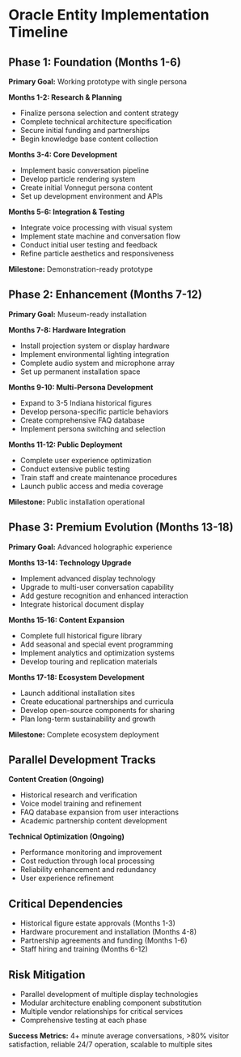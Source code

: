# Oracle Entity Implementation Timeline

## Phase 1: Foundation (Months 1-6)
**Primary Goal:** Working prototype with single persona

**Months 1-2: Research & Planning**
- Finalize persona selection and content strategy
- Complete technical architecture specification
- Secure initial funding and partnerships
- Begin knowledge base content collection

**Months 3-4: Core Development**
- Implement basic conversation pipeline
- Develop particle rendering system
- Create initial Vonnegut persona content
- Set up development environment and APIs

**Months 5-6: Integration & Testing**
- Integrate voice processing with visual system
- Implement state machine and conversation flow
- Conduct initial user testing and feedback
- Refine particle aesthetics and responsiveness

**Milestone:** Demonstration-ready prototype

## Phase 2: Enhancement (Months 7-12)
**Primary Goal:** Museum-ready installation

**Months 7-8: Hardware Integration**
- Install projection system or display hardware
- Implement environmental lighting integration
- Complete audio system and microphone array
- Set up permanent installation space

**Months 9-10: Multi-Persona Development**
- Expand to 3-5 Indiana historical figures
- Develop persona-specific particle behaviors
- Create comprehensive FAQ database
- Implement persona switching and selection

**Months 11-12: Public Deployment**
- Complete user experience optimization
- Conduct extensive public testing
- Train staff and create maintenance procedures
- Launch public access and media coverage

**Milestone:** Public installation operational

## Phase 3: Premium Evolution (Months 13-18)
**Primary Goal:** Advanced holographic experience

**Months 13-14: Technology Upgrade**
- Implement advanced display technology
- Upgrade to multi-user conversation capability
- Add gesture recognition and enhanced interaction
- Integrate historical document display

**Months 15-16: Content Expansion**
- Complete full historical figure library
- Add seasonal and special event programming
- Implement analytics and optimization systems
- Develop touring and replication materials

**Months 17-18: Ecosystem Development**
- Launch additional installation sites
- Create educational partnerships and curricula
- Develop open-source components for sharing
- Plan long-term sustainability and growth

**Milestone:** Complete ecosystem deployment

## Parallel Development Tracks

**Content Creation (Ongoing)**
- Historical research and verification
- Voice model training and refinement
- FAQ database expansion from user interactions
- Academic partnership content development

**Technical Optimization (Ongoing)**
- Performance monitoring and improvement
- Cost reduction through local processing
- Reliability enhancement and redundancy
- User experience refinement

## Critical Dependencies
- Historical figure estate approvals (Months 1-3)
- Hardware procurement and installation (Months 4-8)
- Partnership agreements and funding (Months 1-6)
- Staff hiring and training (Months 6-12)

## Risk Mitigation
- Parallel development of multiple display technologies
- Modular architecture enabling component substitution
- Multiple vendor relationships for critical services
- Comprehensive testing at each phase

**Success Metrics:** 4+ minute average conversations, >80% visitor satisfaction, reliable 24/7 operation, scalable to multiple sites
